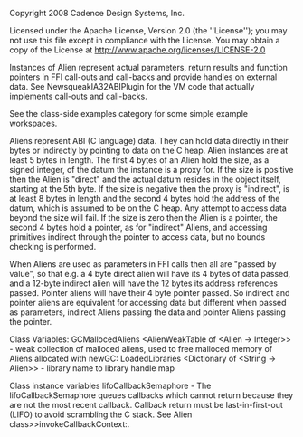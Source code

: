 Copyright 2008 Cadence Design Systems, Inc.
   
   Licensed under the Apache License, Version 2.0 (the ''License''); you may not use this file except in compliance with the License.  You may obtain a copy of the License at  http://www.apache.org/licenses/LICENSE-2.0

Instances of Alien represent actual parameters, return results and function pointers in FFI call-outs and call-backs and provide handles on external data.  See NewsqueakIA32ABIPlugin for the VM code that actually implements call-outs and call-backs.

See the class-side examples category for some simple example workspaces.

Aliens represent ABI (C language) data.  They can hold data directly in their bytes or indirectly by pointing to data on the C heap.  Alien instances are at least 5 bytes in length. The first 4 bytes of an Alien hold the size, as a signed integer, of the datum the instance is a proxy for.  If the size is positive then the Alien is "direct" and the actual datum resides in the object itself, starting at the 5th byte.  If the size is negative then the proxy is "indirect", is at least 8 bytes in length and the second 4 bytes hold the address of the datum, which is assumed to be on the C heap.  Any attempt to access data beyond the size will fail.  If the size is zero then the Alien is a pointer, the second 4 bytes hold a pointer, as for "indirect" Aliens, and accessing primitives indirect through the pointer to access data, but no bounds checking is performed.

When Aliens are used as parameters in FFI calls then all are "passed by value", so that e.g. a 4 byte direct alien will have its 4 bytes of data passed, and a 12-byte indirect alien will have the 12 bytes its address references passed.  Pointer aliens will have their 4 byte pointer passed.  So indirect and pointer aliens are equivalent for accessing data but different when passed as parameters, indirect Aliens passing the data and pointer Aliens passing the pointer.

Class Variables:
GCMallocedAliens <AlienWeakTable of <Alien -> Integer>> - weak collection of malloced aliens, used to free malloced memory of Aliens allocated with newGC:
LoadedLibraries <Dictionary of <String -> Alien>> - library name to library handle map

Class instance variables
lifoCallbackSemaphore <Semaphore> - The lifoCallbackSemaphore queues callbacks which cannot return because they are not the most recent callback.  Callback return must be last-in-first-out (LIFO) to avoid scrambling the C stack.  See Alien class>>invokeCallbackContext:.